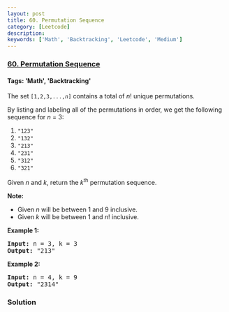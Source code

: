 ```yaml
---
layout: post
title: 60. Permutation Sequence
category: [Leetcode]
description: 
keywords: ['Math', 'Backtracking', 'Leetcode', 'Medium']
---
```

### [60. Permutation Sequence](https://leetcode.com/problems/permutation-sequence)

#### Tags: 'Math', 'Backtracking'

<div class="content__u3I1 question-content__JfgR"><div><p>The set <code>[1,2,3,...,<em>n</em>]</code> contains a total of <em>n</em>! unique permutations.</p>
<p>By listing and labeling all of the permutations in order, we get the following sequence for <em>n</em> = 3:</p>
<ol>
<li><code>"123"</code></li>
<li><code>"132"</code></li>
<li><code>"213"</code></li>
<li><code>"231"</code></li>
<li><code>"312"</code></li>
<li><code>"321"</code></li>
</ol>
<p>Given <em>n</em> and <em>k</em>, return the <em>k</em><sup>th</sup> permutation sequence.</p>
<p><strong>Note:</strong></p>
<ul>
<li>Given <em>n</em> will be between 1 and 9 inclusive.</li>
<li>Given <em>k</em> will be between 1 and <em>n</em>! inclusive.</li>
</ul>
<p><strong>Example 1:</strong></p>
<pre><strong>Input:</strong> n = 3, k = 3
<strong>Output:</strong> "213"
</pre>
<p><strong>Example 2:</strong></p>
<pre><strong>Input:</strong> n = 4, k = 9
<strong>Output:</strong> "2314"
</pre>
</div></div>

### Solution
